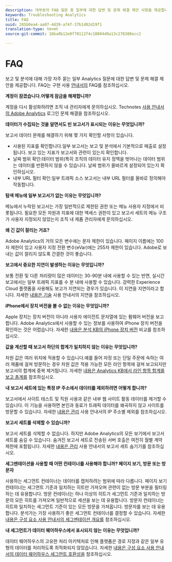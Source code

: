```yaml
---
description: 대부분의 FAQ 질문 중 일부에 대한 답변 및 문제 해결 제안 사항을 제공합니다.
keywords: Troubleshooting Analytics
title: FAQ
uuid: 285b0ea4-aa07-4d39-a74f-37b1d02d19f1
translation-type: tm+mt
source-git-commit: 16ba0b12e0f70112f4c10804d0a13c278388ecc2

---
```



# FAQ

보고 및 분석에 대해 가장 자주 묻는 일부 Analytics 질문에 대한 답변 및 문제 해결 제안을 제공합니다. FAQ는 구현 사용 [안내서의](/help/implement/faq.md) FAQ를 참조하십시오.

**계정이 잠겼습니다.어떻게 잠금을 해제합니까?**

계정을 다시 활성화하려면 조직 내 관리자에게 문의하십시오. Technotes [사용 안내서의 Adobe Analytics](/help/technotes/troubleshoot-login.md) 로그인 문제 해결을 참조하십시오.

**데이터가 수집되는 것을 알면서도 빈 보고서가 표시되는 이유는 무엇입니까?**

보고서 데이터 문제를 해결하기 위해 몇 가지 확인할 사항이 있습니다.

* 사용된 지표를 확인합니다.일부 보고서는 보고 및 분석에서 기본적으로 매출로 설정됩니다. 보고 있는 지표가 보고서와 관련이 있는지 확인합니다.
* 날짜 범위 확인:데이터 범위(특히 조직의 데이터 유지 정책을 벗어나는 데이터 범위는 데이터를 반환하지 않을 수 있습니다. 날짜 범위가 올바르게 설정되어 있는지 확인하십시오.
* 내부 URL 필터 확인:일부 트래픽 소스 보고서는 내부 URL 필터를 올바로 정의해야 작동합니다.

**탐색 메뉴에 일부 보고서가 없는 이유는 무엇입니까?**

메뉴에서 누락된 보고서는 가장 일반적으로 제한된 권한 또는 메뉴 사용자 지정에서 비롯됩니다. 필요한 모든 차원과 지표에 대한 액세스 권한이 있고 보고서 세트의 메뉴 구조가 사용자 지정되지 않았는지 조직 내 제품 관리자에게 문의하십시오.

**왜 긴 값이 잘리는 거죠?**

Adobe Analytics의 거의 모든 변수에는 문자 제한이 있습니다. 페이지 이름에는 100자 제한이 있고 사용자 지정 전환 변수(eVar)에는 255자 제한이 있습니다. Adobe로 보내는 값이 잘리지 않도록 간결한 것이 좋습니다.

**보고에서 중요한 지연이 발생하는 이유는 무엇입니까?**

보통 전환 및 다른 처리량이 많은 데이터는 30-90분 내에 사용할 수 있는 반면, 실시간 보고에서는 일부 트래픽 지표를 수 분 내에 사용할 수 있습니다. 강력한 Experience Cloud 플랫폼을 사용해도 보고가 지연되는 경우가 있습니다. 이 지연을 지연이라고 합니다. 자세한 [내용은 기술](/help/technotes/latency.md) 사용 안내서의 지연을 참조하십시오.

**iPhone에서 장치 버전을 볼 수 없는 이유는 무엇입니까?**

Apple 장치는 장치 버전이 아니라 사용자 에이전트 문자열에 있는 펌웨어 버전을 보고합니다. Adobe Analytics에서 사용할 수 있는 정보를 사용하여 iPhone 장치 버전을 확인하는 것은 어렵습니다. 자세한 [내용은 분석 KB의 iPhone 장치 버전](https://helpx.adobe.com/analytics/kb/comparing-iphone-device-versions.html) 비교를 참조하십시오.

**값을 계산할 때 보고서 하단의 합계가 일치하지 않는 이유는 무엇입니까?**

차원 값은 여러 위치에 적용할 수 있습니다.예를 들어 자정 또는 단일 주문에 속하는 여러 제품에 걸쳐 방문하는 경우 차원 값은 적용 가능한 모든 라인 항목에 걸쳐 보고되지만 보고서의 합계에 중복 제거됩니다. 자세한 [내용은 Analytics KB에서 라인 항목 합계를 보고 총계를](https://helpx.adobe.com/analytics/kb/sum-line-items-different-from-total.html) 참조하십시오.

**내 보고서 세트에 있는 특정 IP 주소에서 데이터를 제외하려면 어떻게 합니까?**

보고서에서 사이트 테스트 및 직원 사용과 같은 내부 웹 사이트 활동 데이터를 제거할 수 있습니다. 이 기능을 사용하면 본인과 동료가 트래픽 데이터를 왜곡하지 않고 사이트를 방문할 수 있습니다. 자세한 [내용은 관리](/help/admin/admin/exclude-ip.md) 사용 안내서의 IP 주소별 제외를 참조하십시오.

**보고서 세트를 삭제할 수 있습니까?**

보고서 세트를 삭제할 수 없습니다. 하지만 Adobe Analytics의 모든 보기에서 보고서 세트를 숨길 수 있습니다. 숨겨진 보고서 세트로 전송된 서버 호출은 여전히 월별 계약 제한에 포함됩니다. 자세한 [내용은 관리](/help/admin/company/c-hide-report-suites.md) 사용 안내서의 보고서 세트 숨기기를 참조하십시오.

**세그멘테이션을 사용할 때 어떤 컨테이너를 사용해야 합니까? 페이지 보기, 방문 또는 방문자**

사용하는 세그먼트 컨테이너는 데이터를 캡처하려는 범위에 따라 다릅니다. 페이지 보기 컨테이너는 세그먼트 기준과 일치하는 히트만 가져오며 관련이 없는 방문 부분을 필터링하는 데 유용합니다. 방문 컨테이너는 하나 이상의 히트가 세그먼트 기준과 일치하는 방문의 모든 히트를 가져오며 일반적으로 세션을 보는 데 유용합니다. 방문자 컨테이너는 히트와 일치하는 세그먼트 기준이 있는 모든 방문을 가져옵니다. 방문자를 보는 데 유용합니다. 분석가는 가장 사용하기 좋은 세그먼트 컨테이너를 결정할 수 있습니다. 자세한 [내용은 구성 요소 사용 안내서의 세그멘테이션 개요를](/help/components/c-segmentation/seg-overview.md) 참조하십시오.

**내 세그먼트가 데이터 웨어하우스에서 표시되지 않는 이유는 무엇입니까?**

데이터 웨어하우스의 고유한 처리 아키텍처로 인해 플랫폼은 경로 지정과 같은 일부 유형의 데이터를 처리하도록 최적화되지 않았습니다. 자세한 [내용은 구성 요소 사용 안내서의 데이터 웨어하우스 세그먼트 호환성을](/help/components/c-segmentation/seg-reference/seg-compatibility.md) 참조하십시오.
